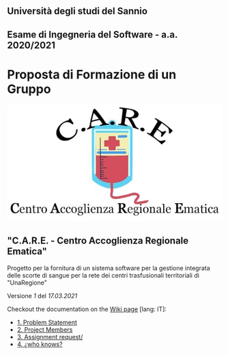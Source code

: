 ## Università degli studi del Sannio
## Esame di Ingegneria del Software - a.a. 2020/2021

# Proposta di Formazione di un Gruppo


![C++ Var Types](https://github.com/AccaEmme/CARE/blob/main/docs/logo.jpg)

## &quot;**C.A.R.E. - Centro Accoglienza Regionale Ematica&quot;**
Progetto per la fornitura di un sistema software per la gestione integrata delle scorte di sangue per la rete dei centri trasfusionali territoriali di &quot;UnaRegione&quot;

Versione _1_ del _17.03.2021_


Checkout the documentation on the [Wiki page](/%2E%2E/wiki/) \[lang: IT\]:
 - [1. Problem Statement](https://github.com/AccaEmme/CARE/wiki/1.-Problem-Statement)
 - [2. Project Members](https://github.com/AccaEmme/CARE/wiki/2.-Assignment-Request)
 - [3. Assignment request/](https://github.com/AccaEmme/CARE/wiki/2.-Assignment-Request)
 - [4. ¿who knows?](https://www.google.it)
